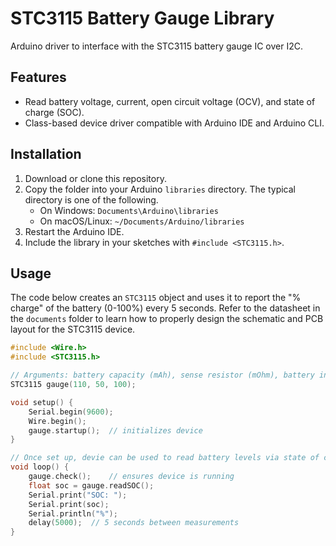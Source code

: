 # STC3115 Battery Gauge Library

Arduino driver to interface with the STC3115 battery gauge IC over I2C.

## Features

- Read battery voltage, current, open circuit voltage (OCV), and state of charge (SOC).
- Class-based device driver compatible with Arduino IDE and Arduino CLI.

## Installation

1. Download or clone this repository.
2. Copy the folder into your Arduino `libraries` directory. The typical directory is one of the following.
   - On Windows: `Documents\Arduino\libraries`
   - On macOS/Linux: `~/Documents/Arduino/libraries`
3. Restart the Arduino IDE.
4. Include the library in your sketches with `#include <STC3115.h>`.

## Usage

The code below creates an `STC3115` object and uses it to report the "% charge" of the battery (0-100%) every 5 seconds. 
Refer to the datasheet in the `documents` folder to learn how to properly design the schematic and PCB layout for the STC3115 device.

```cpp
#include <Wire.h>
#include <STC3115.h>

// Arguments: battery capacity (mAh), sense resistor (mOhm), battery internal resistance (mOhm)
STC3115 gauge(110, 50, 100); 

void setup() {
    Serial.begin(9600);
    Wire.begin();
    gauge.startup();  // initializes device
}

// Once set up, devie can be used to read battery levels via state of charge (SOC)
void loop() {
    gauge.check();    // ensures device is running
    float soc = gauge.readSOC();
    Serial.print("SOC: ");
    Serial.print(soc);
    Serial.println("%");
    delay(5000);  // 5 seconds between measurements
}
```

